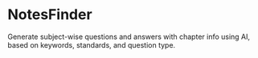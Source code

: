 # NotesFinder
Generate subject-wise questions and answers with chapter info using AI, based on keywords, standards, and question type.
